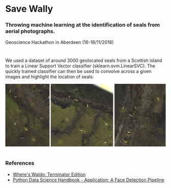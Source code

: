 # Save Wally
### Throwing machine learning at the identification of seals from aerial photographs.
Geoscience Hackathon in Aberdeen (16-18/11/2018)
#
We used a dataset of around 3000 geolocated seals from a Scottish island to train 
a Linear Support Vector classifier (sklearn.svm.LinearSVC). The quickly trained classifier
can then be used to convolve across a given images and highlight the location of seals:

![](test_image_comp.jpg)

#
### References

* [Where's Waldo: Terminator Edition](https://hackernoon.com/wheres-waldo-terminator-edition-8b3bd0805741)
* [Python Data Science Handbook - Application: A Face Detection Pipeline](https://jakevdp.github.io/PythonDataScienceHandbook/05.14-image-features.html)
